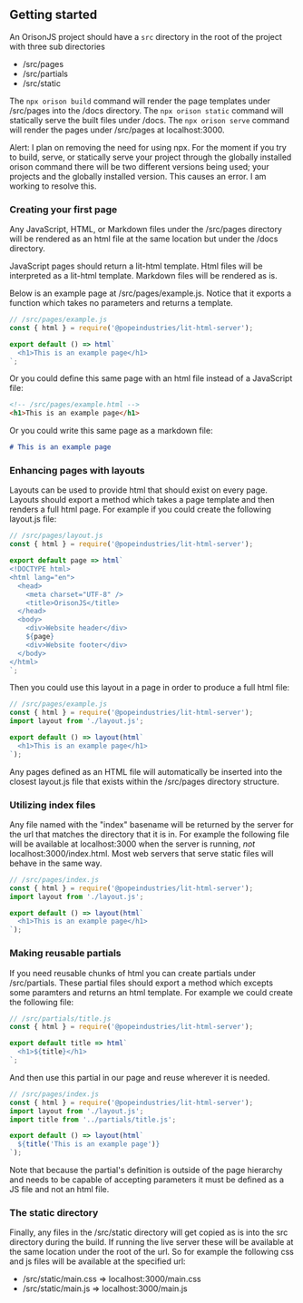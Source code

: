 ## Getting started

An OrisonJS project should have a `src` directory in the root of the project with three sub directories

- /src/pages
- /src/partials
- /src/static  

The `npx orison build` command will render the page templates under /src/pages into the /docs directory.
The `npx orison static` command will statically serve the built files under /docs.
The `npx orison serve` command will render the pages under /src/pages at localhost:3000.

Alert: I plan on removing the need for using npx. For the moment if you try to build, serve, or statically serve your project through the globally installed orison command there will be two different versions being used; your projects and the globally installed version. This causes an error. I am working to resolve this.

### Creating your first page

Any JavaScript, HTML, or Markdown files under the /src/pages directory will be rendered as an html file at the same location but under the /docs directory.

JavaScript pages should return a lit-html template. Html files will be interpreted as a lit-html template. Markdown files will be rendered as is.

Below is an example page at /src/pages/example.js. Notice that it exports a function which takes no parameters and returns a template.

```js
// /src/pages/example.js
const { html } = require('@popeindustries/lit-html-server');

export default () => html`
  <h1>This is an example page</h1>
`;
```

Or you could define this same page with an html file instead of a JavaScript file:

```html
<!-- /src/pages/example.html -->
<h1>This is an example page</h1>
```

Or you could write this same page as a markdown file:

```md
# This is an example page
```

### Enhancing pages with layouts

Layouts can be used to provide html that should exist on every page. Layouts should export a method which takes a page template and then renders a full html page. For example if you could create the following layout.js file:

```js
// /src/pages/layout.js
const { html } = require('@popeindustries/lit-html-server');

export default page => html`
<!DOCTYPE html>
<html lang="en">
  <head>
    <meta charset="UTF-8" />
    <title>OrisonJS</title>
  </head>
  <body>
    <div>Website header</div>
    ${page}
    <div>Website footer</div>
  </body>
</html>
`;
```

Then you could use this layout in a page in order to produce a full html file:

```js
// /src/pages/example.js
const { html } = require('@popeindustries/lit-html-server');
import layout from './layout.js';

export default () => layout(html`
  <h1>This is an example page</h1>
`);
```

Any pages defined as an HTML file will automatically be inserted into the closest layout.js file that exists within the /src/pages directory structure.

### Utilizing index files

Any file named with the "index" basename will be returned by the server for the url that matches the directory that it is in. For example the following file will be available at localhost:3000 when the server is running, _not_ localhost:3000/index.html. Most web servers that serve static files will behave in the same way.

```js
// /src/pages/index.js
const { html } = require('@popeindustries/lit-html-server');
import layout from './layout.js';

export default () => layout(html`
  <h1>This is an example page</h1>
`);
```

### Making reusable partials

If you need reusable chunks of html you can create partials under /src/partials. These partial files should export a method which excepts some paramters and returns an html template. For example we could create the following file:

```js
// /src/partials/title.js
const { html } = require('@popeindustries/lit-html-server');

export default title => html`
  <h1>${title}</h1>
`;
```

And then use this partial in our page and reuse wherever it is needed.

```js
// /src/pages/index.js
const { html } = require('@popeindustries/lit-html-server');
import layout from './layout.js';
import title from '../partials/title.js';

export default () => layout(html`
  ${title('This is an example page')}
`);
```

Note that because the partial's definition is outside of the page hierarchy and needs to be capable of accepting parameters it must be defined as a JS file and not an html file.

### The static directory

Finally, any files in the /src/static directory will get copied as is into the src directory during the build. If running the live server these will be available at the same location under the root of the url. So for example the following css and js files will be available at the specified url:

* /src/static/main.css => localhost:3000/main.css
* /src/static/main.js => localhost:3000/main.js

